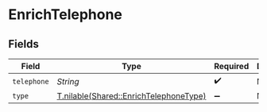 # EnrichTelephone


## Fields

| Field                                                                                | Type                                                                                 | Required                                                                             | Description                                                                          |
| ------------------------------------------------------------------------------------ | ------------------------------------------------------------------------------------ | ------------------------------------------------------------------------------------ | ------------------------------------------------------------------------------------ |
| `telephone`                                                                          | *String*                                                                             | :heavy_check_mark:                                                                   | N/A                                                                                  |
| `type`                                                                               | [T.nilable(Shared::EnrichTelephoneType)](../../models/shared/enrichtelephonetype.md) | :heavy_minus_sign:                                                                   | N/A                                                                                  |